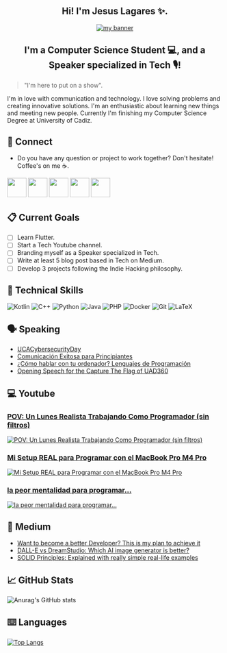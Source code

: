 <h2 align="center"> Hi! I'm Jesus Lagares ✨. </h2>
<p align="center">
  <a href="https://jesuslagares.com/" target="_blank" rel="noreferrer"><img src="https://user-images.githubusercontent.com/48330849/172059498-bebfd793-1406-47e2-b1a4-bdee5a379823.jpg" alt="my banner"></a>
</p>
<h2 align="center"> I'm a Computer Science Student 💻, and a Speaker specialized in Tech 🎙️! </h2>

> "I'm here to put on a show".

I'm in love with communication and technology. 
  I love solving problems and creating innovative solutions. I'm an enthusiastic about learning new things and meeting new people. Currently I'm finishing my Computer Science Degree at University of Cadiz. 

  ## 📩 Connect
* Do you have any question or project to work together? Don't hesitate! Coffee's on me ☕.

<p align="left" >
      <a href="mailto:jesuslagaresgalan@gmail.com?Subject=I%20want%20propose%20you%20something" target="_blank" rel="noreferrer"><img src="https://user-images.githubusercontent.com/48330849/172060688-5e1bf6ca-7bb9-43a2-b202-001170434946.png"  width="45"></a>
        <a href="https://www.linkedin.com/in/jesus-lagares/" target="_blank" rel="noreferrer"><img src="https://user-images.githubusercontent.com/48330849/172059761-c87c0437-c1b5-4e33-8d3e-e00adf4afc57.png"  width="45"></a>
    <a href="http://instagram.com/jesuslagares_" target="_blank" rel="noreferrer"><img src="https://user-images.githubusercontent.com/48330849/172059811-e9699771-f560-4217-b698-d64db9b4fe1c.png"  width="45"></a>
    <a href="https://twitter.com/jesuslagares_" target="_blank" rel="noreferrer"><img src="https://user-images.githubusercontent.com/48330849/172059786-980a496d-654e-4d81-add4-b490553bf34d.png"  width="45"></a>
      <a href="https://www.youtube.com/c/Jes%C3%BAsLagares" target="_blank" rel="noreferrer"><img src="https://user-images.githubusercontent.com/48330849/172059795-66f4370f-8697-42b5-bcb4-b83ebc10f721.png"  width="45"></a>
</p>

## 📋 Current Goals
- [ ] Learn Flutter. 
- [ ] Start a Tech Youtube channel.
- [ ] Branding myself as a Speaker specialized in Tech. 
- [ ] Write at least 5 blog post based in Tech on Medium. 
- [ ] Develop 3 projects following the Indie Hacking philosophy. 

## 💼 Technical Skills   
![Kotlin](https://img.shields.io/badge/kotlin-%230095D5.svg?style=for-the-badge&logo=kotlin&logoColor=white)
![C++](https://img.shields.io/badge/c++-%2300599C.svg?style=for-the-badge&logo=c%2B%2B&logoColor=white)
![Python](https://img.shields.io/badge/python-3670A0?style=for-the-badge&logo=python&logoColor=ffdd54)
![Java](https://img.shields.io/badge/java-%23ED8B00.svg?style=for-the-badge&logo=java&logoColor=white)
![PHP](https://img.shields.io/badge/php-%23777BB4.svg?style=for-the-badge&logo=php&logoColor=white)
![Docker](https://img.shields.io/badge/docker-%230db7ed.svg?style=for-the-badge&logo=docker&logoColor=white)
![Git](https://img.shields.io/badge/git-%23F05033.svg?style=for-the-badge&logo=git&logoColor=white)
![LaTeX](https://img.shields.io/badge/latex-%23008080.svg?style=for-the-badge&logo=latex&logoColor=white)

## 🗣️ Speaking 
* [UCACybersecurityDay](https://www.youtube.com/watch?v=7ZAitPRk4xs&list=PLAM1cgPEehfj31aWH_5Dtr_jz38xpJVRK&ab_channel=Delegaci%C3%B3ndeEstudiantesESI)
* [Comunicación Exitosa para Principiantes](https://www.udemy.com/course/comunicacion-exitosa-para-principiantes/)
* [¿Cómo hablar con tu ordenador? Lenguajes de Programación](https://e4you.org/es/moocs/lenguajes-de-programacion-orientados-ciberseguridad)
* [Opening Speech for the Capture The Flag of UAD360](https://youtu.be/uLm-e6LE5jQ)

## 💻 Youtube 
<!-- YOUTUBE:START -->
### [POV: Un Lunes Realista Trabajando Como Programador (sin filtros)](https://www.youtube.com/watch?v=eSC6cMetpio)
[![POV: Un Lunes Realista Trabajando Como Programador (sin filtros)](https://i.ytimg.com/vi/eSC6cMetpio/hqdefault.jpg)](https://www.youtube.com/watch?v=eSC6cMetpio)
### [Mi Setup REAL para Programar con el MacBook Pro M4 Pro](https://www.youtube.com/watch?v=6fX5gwgGbuE)
[![Mi Setup REAL para Programar con el MacBook Pro M4 Pro](https://i.ytimg.com/vi/6fX5gwgGbuE/hqdefault.jpg)](https://www.youtube.com/watch?v=6fX5gwgGbuE)
### [la peor mentalidad para programar...](https://www.youtube.com/watch?v=6I5XZMK1qy0)
[![la peor mentalidad para programar...](https://i.ytimg.com/vi/6I5XZMK1qy0/hqdefault.jpg)](https://www.youtube.com/watch?v=6I5XZMK1qy0)
<!-- YOUTUBE:END -->
## 📝 Medium 
* [Want to become a better Developer? This is my plan to achieve it](https://medium.com/codex/want-to-become-a-better-developer-this-is-my-plan-to-achieve-it-1ec318f5200d)
* [DALL-E vs DreamStudio: Which AI image generator is better?](https://medium.com/codex/dall-e-vs-dreamstudio-which-ai-image-generator-is-better-c94cdaa9136c)
* [SOLID Principles: Explained with really simple real-life examples](https://medium.com/codex/solid-principles-explained-with-really-simple-real-life-examples-ac8e849d7a78)

## 📈 GitHub Stats 
![Anurag's GitHub stats](https://github-readme-stats.vercel.app/api?username=Lagaress&show_icons=true&theme=tokyonight)

## ⌨️ Languages 
[![Top Langs](https://github-readme-stats.vercel.app/api/top-langs/?username=Lagaress&layout=compact&theme=tokyonight)](https://github.com/Lagaress/github-readme-stats)
